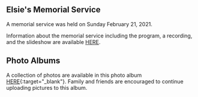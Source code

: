 ## Elsie's Memorial Service

A memorial service was held on Sunday February 21, 2021.

Information about the memorial service including the program, a recording, and the slideshow are available [HERE](/memorial).

## Photo Albums

A collection of photos are available in this photo album [HERE](http://bit.ly/remembering-elsie-album){:target="_blank"}.
Family and friends are encouraged to continue uploading pictures to this album.